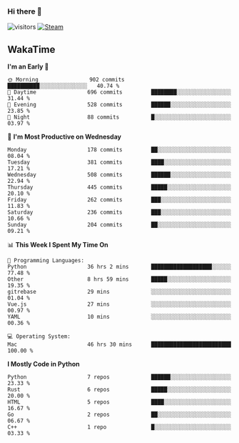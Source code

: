 ### Hi there 👋

![visitors](https://visitor-badge.glitch.me/badge?page_id=zhourunlai)
[![Steam](https://img.shields.io/badge/dynamic/json?url=https%3A%2F%2Fapi.swo.moe%2Fstats%2Fsteamgames%2F76561198285156854&query=count&color=0b1a37&label=Steam&labelColor=134375&logo=steam&suffix=+games&cacheSeconds=3600)](http://steamcommunity.com/profiles/76561198285156854)

## WakaTime
<!--START_SECTION:waka-->
**I'm an Early 🐤** 

```text
🌞 Morning                902 commits         ██████████░░░░░░░░░░░░░░░   40.74 % 
🌆 Daytime                696 commits         ████████░░░░░░░░░░░░░░░░░   31.44 % 
🌃 Evening                528 commits         ██████░░░░░░░░░░░░░░░░░░░   23.85 % 
🌙 Night                  88 commits          █░░░░░░░░░░░░░░░░░░░░░░░░   03.97 % 
```
📅 **I'm Most Productive on Wednesday** 

```text
Monday                   178 commits         ██░░░░░░░░░░░░░░░░░░░░░░░   08.04 % 
Tuesday                  381 commits         ████░░░░░░░░░░░░░░░░░░░░░   17.21 % 
Wednesday                508 commits         ██████░░░░░░░░░░░░░░░░░░░   22.94 % 
Thursday                 445 commits         █████░░░░░░░░░░░░░░░░░░░░   20.10 % 
Friday                   262 commits         ███░░░░░░░░░░░░░░░░░░░░░░   11.83 % 
Saturday                 236 commits         ███░░░░░░░░░░░░░░░░░░░░░░   10.66 % 
Sunday                   204 commits         ██░░░░░░░░░░░░░░░░░░░░░░░   09.21 % 
```


📊 **This Week I Spent My Time On** 

```text
💬 Programming Languages: 
Python                   36 hrs 2 mins       ███████████████████░░░░░░   77.48 % 
Other                    8 hrs 59 mins       █████░░░░░░░░░░░░░░░░░░░░   19.35 % 
gitrebase                29 mins             ░░░░░░░░░░░░░░░░░░░░░░░░░   01.04 % 
Vue.js                   27 mins             ░░░░░░░░░░░░░░░░░░░░░░░░░   00.97 % 
YAML                     10 mins             ░░░░░░░░░░░░░░░░░░░░░░░░░   00.36 % 

💻 Operating System: 
Mac                      46 hrs 30 mins      █████████████████████████   100.00 % 
```

**I Mostly Code in Python** 

```text
Python                   7 repos             ██████░░░░░░░░░░░░░░░░░░░   23.33 % 
Rust                     6 repos             █████░░░░░░░░░░░░░░░░░░░░   20.00 % 
HTML                     5 repos             ████░░░░░░░░░░░░░░░░░░░░░   16.67 % 
Go                       2 repos             ██░░░░░░░░░░░░░░░░░░░░░░░   06.67 % 
C++                      1 repo              █░░░░░░░░░░░░░░░░░░░░░░░░   03.33 % 
```




<!--END_SECTION:waka-->
